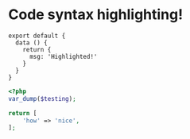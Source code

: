 # Code syntax highlighting!

``` js{4}
export default {
  data () {
    return {
      msg: 'Highlighted!'
    }
  }
}
```


```php
<?php
var_dump($testing);

return [
    'how' => 'nice',
];

```